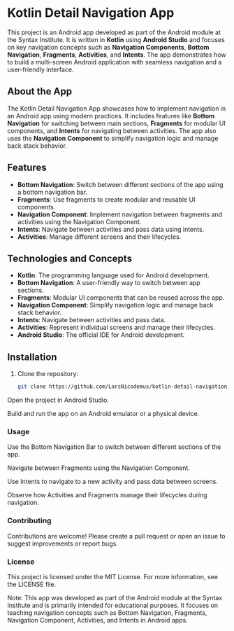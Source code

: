 # Kotlin Detail Navigation App

This project is an Android app developed as part of the Android module at the Syntax Institute. It is written in **Kotlin** using **Android Studio** and focuses on key navigation concepts such as **Navigation Components**, **Bottom Navigation**, **Fragments**, **Activities**, and **Intents**. The app demonstrates how to build a multi-screen Android application with seamless navigation and a user-friendly interface.

## About the App

The Kotlin Detail Navigation App showcases how to implement navigation in an Android app using modern practices. It includes features like **Bottom Navigation** for switching between main sections, **Fragments** for modular UI components, and **Intents** for navigating between activities. The app also uses the **Navigation Component** to simplify navigation logic and manage back stack behavior.

## Features

- **Bottom Navigation**: Switch between different sections of the app using a bottom navigation bar.
- **Fragments**: Use fragments to create modular and reusable UI components.
- **Navigation Component**: Implement navigation between fragments and activities using the Navigation Component.
- **Intents**: Navigate between activities and pass data using intents.
- **Activities**: Manage different screens and their lifecycles.

## Technologies and Concepts

- **Kotlin**: The programming language used for Android development.
- **Bottom Navigation**: A user-friendly way to switch between app sections.
- **Fragments**: Modular UI components that can be reused across the app.
- **Navigation Component**: Simplify navigation logic and manage back stack behavior.
- **Intents**: Navigate between activities and pass data.
- **Activities**: Represent individual screens and manage their lifecycles.
- **Android Studio**: The official IDE for Android development.

## Installation

1. Clone the repository:
   ```bash
   git clone https://github.com/LarsNicodemus/kotlin-detail-navigation-app.git
Open the project in Android Studio.

Build and run the app on an Android emulator or a physical device.

### Usage
Use the Bottom Navigation Bar to switch between different sections of the app.

Navigate between Fragments using the Navigation Component.

Use Intents to navigate to a new activity and pass data between screens.

Observe how Activities and Fragments manage their lifecycles during navigation.

### Contributing
Contributions are welcome! Please create a pull request or open an issue to suggest improvements or report bugs.

### License
This project is licensed under the MIT License. For more information, see the LICENSE file.

Note: This app was developed as part of the Android module at the Syntax Institute and is primarily intended for educational purposes. It focuses on teaching navigation concepts such as Bottom Navigation, Fragments, Navigation Component, Activities, and Intents in Android apps.

